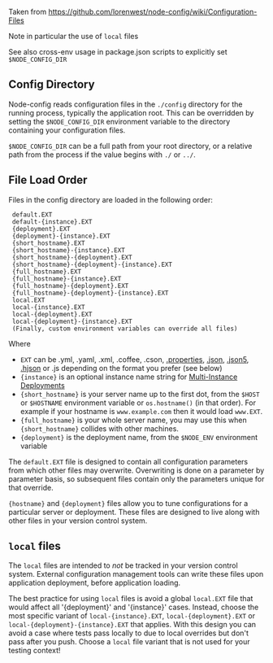 Taken from https://github.com/lorenwest/node-config/wiki/Configuration-Files

Note in particular the use of ```local``` files

See also cross-env usage in package.json scripts to explicitly set  ```$NODE_CONFIG_DIR```
 
 ## Config Directory
 
 Node-config reads configuration files in the ```./config``` directory for the running process, typically the application root.  This can be overridden by setting the ```$NODE_CONFIG_DIR``` environment variable to the directory containing your configuration files.
 
 ```$NODE_CONFIG_DIR``` can be a full path from your root directory, or a relative path from the process if the value begins with ```./``` or ```../```.
 
 ## File Load Order
 
 Files in the config directory are loaded in the following order:
 
     default.EXT
     default-{instance}.EXT
     {deployment}.EXT
     {deployment}-{instance}.EXT
     {short_hostname}.EXT
     {short_hostname}-{instance}.EXT
     {short_hostname}-{deployment}.EXT
     {short_hostname}-{deployment}-{instance}.EXT
     {full_hostname}.EXT
     {full_hostname}-{instance}.EXT
     {full_hostname}-{deployment}.EXT
     {full_hostname}-{deployment}-{instance}.EXT
     local.EXT
     local-{instance}.EXT
     local-{deployment}.EXT
     local-{deployment}-{instance}.EXT
     (Finally, custom environment variables can override all files)
 
 Where 
 
 * ```EXT``` can be .yml, .yaml, .xml, .coffee, .cson, [.properties](https://github.com/gagle/node-properties), [.json](http://json.org/), [.json5](http://json5.org/), [.hjson](http://laktak.github.io/hjson/) or .js depending on the format you prefer (see below)
 * ```{instance}``` is an optional instance name string for [Multi-Instance Deployments](#multi-instance-deployments)
 * ```{short_hostname}``` is your server name up to the first dot, from the ```$HOST``` or ```$HOSTNAME``` environment variable or ```os.hostname()``` (in that order). For example if your hostname is ```www.example.com``` then it would load ```www.EXT```.
 * ```{full_hostname}``` is your whole server name, you may use this when ```{short_hostname}``` collides with other machines.
 * ```{deployment}``` is the deployment name, from the ```$NODE_ENV``` environment variable
 
 The ```default.EXT``` file is designed to contain all configuration parameters from which other files may overwrite.  Overwriting is done on a parameter by parameter basis, so subsequent files contain only the parameters unique for that override.
 
 ```{hostname}``` and ```{deployment}``` files allow you to tune configurations for a particular server or deployment.  These files are designed to live along with other files in your version control system.
 
 ## `local` files
 
 The ```local``` files are intended to *not* be tracked in your version control system.  External configuration management tools can write these files upon application deployment, before application loading.
 
 The best practice for using `local` files is avoid a global `local.EXT` file that would affect all '{deployment}' and '{instance}' cases. Instead, choose the most specific variant of  `local-{instance}.EXT`,
 `local-{deployment}.EXT` or `local-{deployment}-{instance}.EXT` that applies. With this design you can avoid a case where tests pass locally to due to local overrides but don't pass after you push. Choose a `local` file variant that is not used for your testing context!

